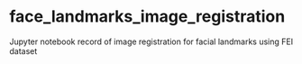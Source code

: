 # face_landmarks_image_registration
Jupyter notebook record of image registration for facial landmarks using FEI dataset
